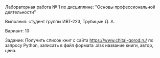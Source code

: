 Лабораторная работа № 1 по дисциплине: "Основы профессиональной деятельности"

Выполнил: студент группы ИВТ-223, Трубицын Д. А.

Вариант: 10

Задание:
Получить список книг с сайта https://www.chitai-gorod.ru/ по запросу Python, записать в файл формата .xlsx название книги, автор, цена.
